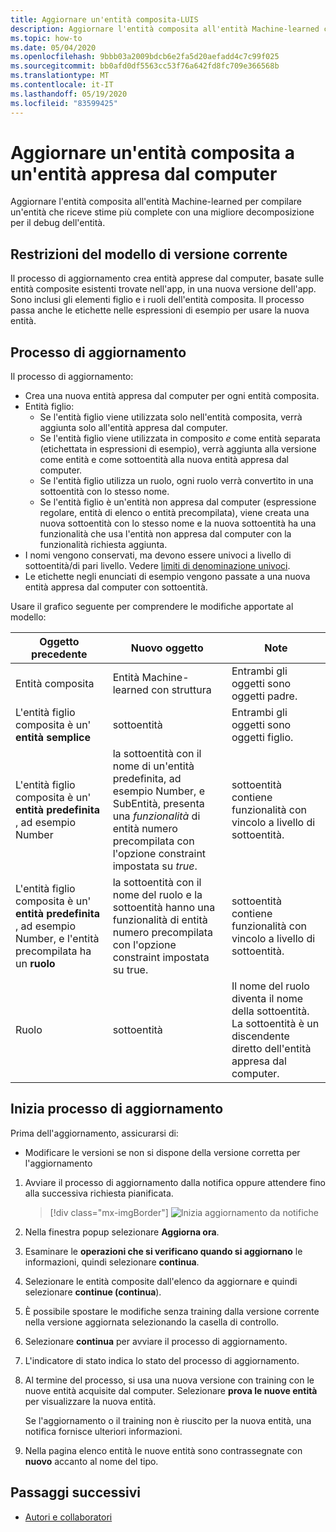```yaml
---
title: Aggiornare un'entità composita-LUIS
description: Aggiornare l'entità composita all'entità Machine-learned con il processo di aggiornamento nel portale LUIS.
ms.topic: how-to
ms.date: 05/04/2020
ms.openlocfilehash: 9bbb03a2009bdcb6e2fa5d20aefadd4c7c99f025
ms.sourcegitcommit: bb0afd0df5563cc53f76a642fd8fc709e366568b
ms.translationtype: MT
ms.contentlocale: it-IT
ms.lasthandoff: 05/19/2020
ms.locfileid: "83599425"
---
```

# <a name="upgrade-composite-entity-to-machine-learned-entity"></a>Aggiornare un'entità composita a un'entità appresa dal computer

Aggiornare l'entità composita all'entità Machine-learned per compilare un'entità che riceve stime più complete con una migliore decomposizione per il debug dell'entità.

## <a name="current-version-model-restrictions"></a>Restrizioni del modello di versione corrente

Il processo di aggiornamento crea entità apprese dal computer, basate sulle entità composite esistenti trovate nell'app, in una nuova versione dell'app. Sono inclusi gli elementi figlio e i ruoli dell'entità composita. Il processo passa anche le etichette nelle espressioni di esempio per usare la nuova entità.

## <a name="upgrade-process"></a>Processo di aggiornamento

Il processo di aggiornamento:
* Crea una nuova entità appresa dal computer per ogni entità composita.
* Entità figlio:
    * Se l'entità figlio viene utilizzata solo nell'entità composita, verrà aggiunta solo all'entità appresa dal computer.
    * Se l'entità figlio viene utilizzata in composito _e_ come entità separata (etichettata in espressioni di esempio), verrà aggiunta alla versione come entità e come sottoentità alla nuova entità appresa dal computer.
    * Se l'entità figlio utilizza un ruolo, ogni ruolo verrà convertito in una sottoentità con lo stesso nome.
    * Se l'entità figlio è un'entità non appresa dal computer (espressione regolare, entità di elenco o entità precompilata), viene creata una nuova sottoentità con lo stesso nome e la nuova sottoentità ha una funzionalità che usa l'entità non appresa dal computer con la funzionalità richiesta aggiunta.
* I nomi vengono conservati, ma devono essere univoci a livello di sottoentità/di pari livello. Vedere [limiti di denominazione univoci](luis-boundaries.md#name-uniqueness).
* Le etichette negli enunciati di esempio vengono passate a una nuova entità appresa dal computer con sottoentità.

Usare il grafico seguente per comprendere le modifiche apportate al modello:

|Oggetto precedente|Nuovo oggetto|Note|
|--|--|--|
|Entità composita|Entità Machine-learned con struttura|Entrambi gli oggetti sono oggetti padre.|
|L'entità figlio composita è un' **entità semplice**|sottoentità|Entrambi gli oggetti sono oggetti figlio.|
|L'entità figlio composita è un' **entità predefinita** , ad esempio Number|la sottoentità con il nome di un'entità predefinita, ad esempio Number, e SubEntità, presenta una _funzionalità_ di entità numero precompilata con l'opzione constraint impostata su _true_.|sottoentità contiene funzionalità con vincolo a livello di sottoentità.|
|L'entità figlio composita è un' **entità predefinita** , ad esempio Number, e l'entità precompilata ha un **ruolo**|la sottoentità con il nome del ruolo e la sottoentità hanno una funzionalità di entità numero precompilata con l'opzione constraint impostata su true.|sottoentità contiene funzionalità con vincolo a livello di sottoentità.|
|Ruolo|sottoentità|Il nome del ruolo diventa il nome della sottoentità. La sottoentità è un discendente diretto dell'entità appresa dal computer.|

## <a name="begin-upgrade-process"></a>Inizia processo di aggiornamento

Prima dell'aggiornamento, assicurarsi di:

* Modificare le versioni se non si dispone della versione corretta per l'aggiornamento


1. Avviare il processo di aggiornamento dalla notifica oppure attendere fino alla successiva richiesta pianificata.

    > [!div class="mx-imgBorder"]
    > ![Inizia aggiornamento da notifiche](./media/update-composite-entity/notification-begin-update.png)

1. Nella finestra popup selezionare **Aggiorna ora**.

1. Esaminare le **operazioni che si verificano quando si aggiornano** le informazioni, quindi selezionare **continua**.

1. Selezionare le entità composite dall'elenco da aggiornare e quindi selezionare **continue (continua**).

1. È possibile spostare le modifiche senza training dalla versione corrente nella versione aggiornata selezionando la casella di controllo.

1. Selezionare **continua** per avviare il processo di aggiornamento.

1. L'indicatore di stato indica lo stato del processo di aggiornamento.

1. Al termine del processo, si usa una nuova versione con training con le nuove entità acquisite dal computer. Selezionare **prova le nuove entità** per visualizzare la nuova entità.

    Se l'aggiornamento o il training non è riuscito per la nuova entità, una notifica fornisce ulteriori informazioni.

1. Nella pagina elenco entità le nuove entità sono contrassegnate con **nuovo** accanto al nome del tipo.

## <a name="next-steps"></a>Passaggi successivi

* [Autori e collaboratori](luis-how-to-collaborate.md)